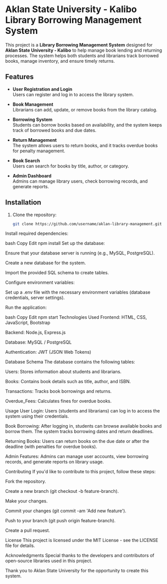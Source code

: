 # Aklan State University - Kalibo Library Borrowing Management System

This project is a **Library Borrowing Management System** designed for **Aklan State University - Kalibo** to help manage book lending and returning processes. The system helps both students and librarians track borrowed books, manage inventory, and ensure timely returns.

## Features

- **User Registration and Login**  
  Users can register and log in to access the library system.
  
- **Book Management**  
  Librarians can add, update, or remove books from the library catalog.

- **Borrowing System**  
  Students can borrow books based on availability, and the system keeps track of borrowed books and due dates.

- **Return Management**  
  The system allows users to return books, and it tracks overdue books for penalty management.

- **Book Search**  
  Users can search for books by title, author, or category.

- **Admin Dashboard**  
  Admins can manage library users, check borrowing records, and generate reports.

## Installation

1. Clone the repository:
   ```bash
   git clone https://github.com/username/aklan-library-management.git

Install required dependencies:

bash
Copy
Edit
npm install
Set up the database:

Ensure that your database server is running (e.g., MySQL, PostgreSQL).

Create a new database for the system.

Import the provided SQL schema to create tables.

Configure environment variables:

Set up a .env file with the necessary environment variables (database credentials, server settings).

Run the application:

bash
Copy
Edit
npm start
Technologies Used
Frontend: HTML, CSS, JavaScript, Bootstrap

Backend: Node.js, Express.js

Database: MySQL / PostgreSQL

Authentication: JWT (JSON Web Tokens)

Database Schema
The database contains the following tables:

Users: Stores information about students and librarians.

Books: Contains book details such as title, author, and ISBN.

Transactions: Tracks book borrowings and returns.

Overdue_Fees: Calculates fines for overdue books.

Usage
User Login:
Users (students and librarians) can log in to access the system using their credentials.

Book Borrowing:
After logging in, students can browse available books and borrow them. The system tracks borrowing dates and return deadlines.

Returning Books:
Users can return books on the due date or after the deadline (with penalties for overdue books).

Admin Features:
Admins can manage user accounts, view borrowing records, and generate reports on library usage.

Contributing
If you'd like to contribute to this project, follow these steps:

Fork the repository.

Create a new branch (git checkout -b feature-branch).

Make your changes.

Commit your changes (git commit -am 'Add new feature').

Push to your branch (git push origin feature-branch).

Create a pull request.

License
This project is licensed under the MIT License - see the LICENSE file for details.

Acknowledgments
Special thanks to the developers and contributors of open-source libraries used in this project.

Thank you to Aklan State University for the opportunity to create this system.
